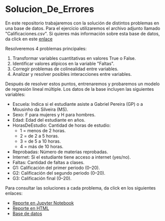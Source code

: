 # Solucion_De_Errores

En este repositorio trabajaremos con la solución de distintos problemas en una base de datos. Para el ejercicio utilizaremos el archivo adjunto llamado "Calificaciones.csv".
Si quieres más información sobre esta base de datos, da click en este [enlace](https://archive.ics.uci.edu/dataset/320/student+performance)

Resolveremos 4 problemas principales:
1. Transformar variables cuantitativas en valores True o False.
2. Identificar valores atípicos en la variable "Faltas".
3. Corregir problemas de colinealidad entre variables.
4. Analizar y resolver posibles interacciones entre variables.

Después de resolver estos puntos, entrenaremos y probaremos un modelo de regresión lineal múltiple. Los datos de la base incluyen las siguientes variables:

- Escuela: Indica si el estudiante asiste a Gabriel Pereira (GP) o a Mousinho da Silveira (MS).
- Sexo: F para mujeres y H para hombres.
- Edad: Edad del estudiante en años.
- HorasDeEstudio: Cantidad de horas de estudio:
    - 1 = menos de 2 horas.
    - 2 = de 2 a 5 horas.
    - 3 = de 5 a 10 horas.
    - 4 = más de 10 horas.
- Reprobadas: Número de materias reprobadas.
- Internet: Si el estudiante tiene acceso a internet (yes/no).
- Faltas: Cantidad de faltas a clases.
- G1: Calificación del primer periodo (0–20).
- G2: Calificación del segundo periodo (0–20).
- G3: Calificación final (0–20).

Para consultar las soluciones a cada problema, da click en los siguientes enlaces:

- [Reporte en Jupyter Notebook](Solucion_Problemas.ipynb)
- [Reporte en HTML](Solucion_Problemas.html)
- [Base de datos](Calificaciones.csv)
